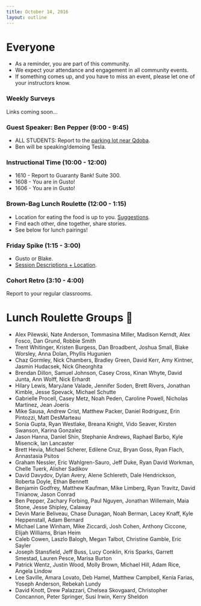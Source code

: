 ```yaml
---
title: October 14, 2016
layout: outline
---
```

# Everyone
- As a reminder, you are part of this community. 
- We expect your attendance and engagement in all community events.
- If something comes up, and you have to miss an event, please let one of your instructors know.

### Weekly Surveys
Links coming soon...

<!-- [1610](https://goo.gl/forms/WsAmUXdfzy7qepQq2)  
[1606](https://goo.gl/forms/YQYXpnHT1kHnx3db2) -->

### Guest Speaker: Ben Pepper (9:00 - 9:45)
- ALL STUDENTS: Report to the [parking lot near Qdoba](https://www.google.com/maps/dir//1533+Market+Street,+Denver,+CO+80202/@39.7496161,-104.9996108,19z/data=!4m8!4m7!1m0!1m5!1m1!1s0x876c78c4e72a2309:0xcfbccf9d54a2a1e5!2m2!1d-104.9990636!2d39.7496162).
- Ben will be speaking/demoing Tesla. 

### Instructional Time (10:00 - 12:00)
- 1610 - Report to Guaranty Bank! Suite 300.
- 1608 - You are in Gusto!
- 1606 - You are in Gusto!

### Brown-Bag Lunch Roulette (12:00 - 1:15)
- Location for eating the food is up to you. [Suggestions](http://goo.gl/mHcSpv).
- Find each other, dine together, share stories.
- See below for lunch pairings!

### Friday Spike (1:15 - 3:00)
- Gusto or Blake.
- [Session Descriptions + Location](https://docs.google.com/document/d/16GOvVXm9UQSq0zsh_z9nFPEfRE9huS0gIi53EAa0sTI/edit).

### Cohort Retro (3:10 - 4:00)
Report to your regular classrooms.

# Lunch Roulette Groups :fork_and_knife:
- Alex Pilewski, Nate Anderson, Tommasina Miller, Madison Kerndt, Alex Fosco, Dan Grund, Robbie Smith
- Trent Whitinger, Kristen Burgess, Dan Broadbent, Joshua Small, Blake Worsley, Anna Dolan, Phyllis Hugunien
- Chaz Gormley, Nick Chambers, Bradley Green, David Kerr, Amy Kintner, Jasmin Hudacsek, Nick Gheorghita
- Brendan Dillon, Samuel Johnson, Casey Cross, Kinan Whyte, David Junta, Ann Wolff, Nick Erhardt
- Hilary Lewis, MaryJane Valade, Jennifer Soden, Brett Rivers, Jonathan Kimble, Jesse Spevack, Michael Schutte
- Gabrielle Procell, Casey Metz, Noah Peden, Caroline Powell, Nicholas Martinez, Jean Joeris
- Mike Sausa, Andrew Crist, Matthew Packer, Daniel Rodriguez, Erin Pintozzi, Matt DesMarteau
- Sonia Gupta, Ryan Westlake, Breana Knight, Vido Seaver, Kirsten Swanson, Karina Gonzalez
- Jason Hanna, Daniel Shin, Stephanie Andrews, Raphael Barbo, Kyle Misencik, Ian Lancaster
- Brett Hevia, Michael Scherer, Edilene Cruz, Bryan Goss, Ryan Flach, Annastasia Psitos
- Graham Nessler, Eric Wahlgren-Sauro, Jeff Duke, Ryan David Workman, Chelle Tuerk, Alisher Sadikov
- David Davydov, Dylan Avery, Alene Schlereth, Dale Hendrickson, Roberta Doyle, Ethan Bennett
- Benjamin Godfrey, Matthew Kaufman, Mike Limberg, Ryan Travitz, David Tinianow, Jason Conrad
- Ben Pepper, Zachary Forbing, Paul Nguyen, Jonathan Willemain, Maia Stone, Jesse Shipley, Calaway
- Devin Marie Beliveau, Chase Dunagan, Noah Berman, Lacey Knaff, Kyle Heppenstall, Adam Bernard
- Michael Lane Winham, Mike Ziccardi, Josh Cohen, Anthony Ciccone, Elijah Williams, Brian Heim
- Caleb Cowen, Laszlo Balogh, Megan Talbot, Christine Gamble, Eric Sayler
- Joseph Stansfield, Jeff Buss, Lucy Conklin, Kris Sparks, Garrett Smestad, Lauren Pesce, Marisa Burton
- Patrick Wentz, Justin Wood, Molly Brown, Michael Hill, Adam Rice, Angela Lindow
- Lee Saville, Amara Lovato, Deb Hamel, Matthew Campbell, Kenia Farias, Yoseph Anderson, Rebekah Lundy
- David Knott, Drew Palazzari, Chelsea Skovgaard, Christopher Concannon, Peter Springer, Susi Irwin, Kerry Sheldon

